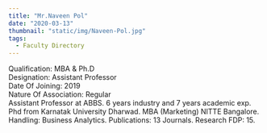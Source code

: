 ```yaml
---
title: "Mr.Naveen Pol"
date: "2020-03-13"
thumbnail: "static/img/Naveen-Pol.jpg"
tags:
  - Faculty Directory
---
```


Qualification: MBA & Ph.D  
Designation: Assistant Professor  
Date Of Joining: 2019  
Nature Of Association: Regular  
Assistant Professor at ABBS. 6 years industry and 7 years academic exp. Phd from Karnatak University Dharwad. MBA (Marketing) NITTE Bangalore. Handling: Business Analytics. Publications: 13 Journals. Research FDP: 15.
